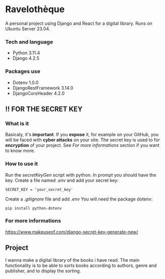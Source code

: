 # Ravelothèque
A personal project using Django and React for a digital library.
Runs on Ubuntu Server 23.04.

### Tech and language
- Python 3.11.4
- Django 4.2.5

### Packages use
- Dotenv 1.0.0
- DjangoRestFramework 3.14.0
- DjangoCorsHeader 4.2.0

## !! FOR THE SECRET KEY 
### What is it
Basicaly, it's **important**. If you **expose** it, for example on your GitHub, you will be faced with **cyber attacks** on your site. The secret key is used to for **encryption** of your project. See *For more informations* section if you want to know more.

### How to use it
Run the *secretKeyGen* script with python. In prompt you should have the key.
Create a file named *.env* and add your secret key:
 

    SECRET_KEY = 'your_secret_key'

Create a *.gitignore* file and add *.env*
You will need the package dotenv:

    pip install python-dotenv

  
### For more informations
https://www.makeuseof.com/django-secret-key-generate-new/


## Project
I wanna make a digital library of the books i have read. The main functionality is to be able to sorts books according to authors, genre and publisher, and to display the sorting.

